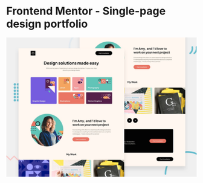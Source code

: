 # Frontend Mentor - Single-page design portfolio

![Design preview for the Single-page design portfolio coding challenge](./preview.jpg)